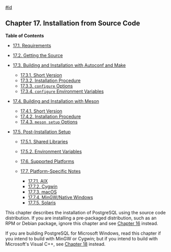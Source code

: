 [#id](#INSTALLATION)

## Chapter 17. Installation from Source Code

**Table of Contents**

- [17.1. Requirements](install-requirements)
- [17.2. Getting the Source](install-getsource)
- [17.3. Building and Installation with Autoconf and Make](install-make)

  - [17.3.1. Short Version](install-make#INSTALL-SHORT-MAKE)
  - [17.3.2. Installation Procedure](install-make#INSTALL-PROCEDURE-MAKE)
  - [17.3.3. `configure` Options](install-make#CONFIGURE-OPTIONS)
  - [17.3.4. `configure` Environment Variables](install-make#CONFIGURE-ENVVARS)

- [17.4. Building and Installation with Meson](install-meson)

  - [17.4.1. Short Version](install-meson#INSTALL-SHORT-MESON)
  - [17.4.2. Installation Procedure](install-meson#INSTALL-PROCEDURE-MESON)
  - [17.4.3. `meson setup` Options](install-meson#MESON-OPTIONS)

- [17.5. Post-Installation Setup](install-post)

  - [17.5.1. Shared Libraries](install-post#INSTALL-POST-SHLIBS)
  - [17.5.2. Environment Variables](install-post#INSTALL-POST-ENV-VARS)

  - [17.6. Supported Platforms](supported-platforms)
  - [17.7. Platform-Specific Notes](installation-platform-notes)

    - [17.7.1. AIX](installation-platform-notes#INSTALLATION-NOTES-AIX)
    - [17.7.2. Cygwin](installation-platform-notes#INSTALLATION-NOTES-CYGWIN)
    - [17.7.3. macOS](installation-platform-notes#INSTALLATION-NOTES-MACOS)
    - [17.7.4. MinGW/Native Windows](installation-platform-notes#INSTALLATION-NOTES-MINGW)
    - [17.7.5. Solaris](installation-platform-notes#INSTALLATION-NOTES-SOLARIS)

This chapter describes the installation of PostgreSQL using the source code distribution. If you are installing a pre-packaged distribution, such as an RPM or Debian package, ignore this chapter and see [Chapter 16](install-binaries) instead.

If you are building PostgreSQL for Microsoft Windows, read this chapter if you intend to build with MinGW or Cygwin; but if you intend to build with Microsoft's Visual C++, see [Chapter 18](install-windows) instead.
